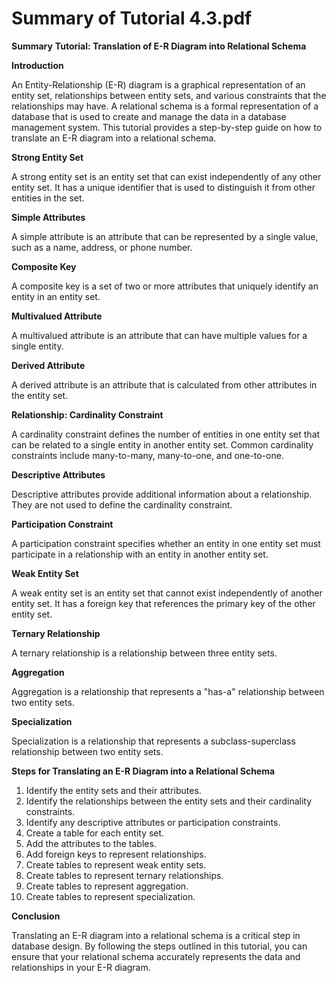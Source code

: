 #  Summary of Tutorial 4.3.pdf 
**Summary**
**Tutorial: Translation of E-R Diagram into Relational Schema**

**Introduction**

An Entity-Relationship (E-R) diagram is a graphical representation of an entity set, relationships between entity sets, and various constraints that the relationships may have. A relational schema is a formal representation of a database that is used to create and manage the data in a database management system. This tutorial provides a step-by-step guide on how to translate an E-R diagram into a relational schema.

**Strong Entity Set**

A strong entity set is an entity set that can exist independently of any other entity set. It has a unique identifier that is used to distinguish it from other entities in the set.

**Simple Attributes**

A simple attribute is an attribute that can be represented by a single value, such as a name, address, or phone number.

**Composite Key**

A composite key is a set of two or more attributes that uniquely identify an entity in an entity set.

**Multivalued Attribute**

A multivalued attribute is an attribute that can have multiple values for a single entity.

**Derived Attribute**

A derived attribute is an attribute that is calculated from other attributes in the entity set.

**Relationship: Cardinality Constraint**

A cardinality constraint defines the number of entities in one entity set that can be related to a single entity in another entity set. Common cardinality constraints include many-to-many, many-to-one, and one-to-one.

**Descriptive Attributes**

Descriptive attributes provide additional information about a relationship. They are not used to define the cardinality constraint.

**Participation Constraint**

A participation constraint specifies whether an entity in one entity set must participate in a relationship with an entity in another entity set.

**Weak Entity Set**

A weak entity set is an entity set that cannot exist independently of another entity set. It has a foreign key that references the primary key of the other entity set.

**Ternary Relationship**

A ternary relationship is a relationship between three entity sets.

**Aggregation**

Aggregation is a relationship that represents a "has-a" relationship between two entity sets.

**Specialization**

Specialization is a relationship that represents a subclass-superclass relationship between two entity sets.

**Steps for Translating an E-R Diagram into a Relational Schema**

1. Identify the entity sets and their attributes.
2. Identify the relationships between the entity sets and their cardinality constraints.
3. Identify any descriptive attributes or participation constraints.
4. Create a table for each entity set.
5. Add the attributes to the tables.
6. Add foreign keys to represent relationships.
7. Create tables to represent weak entity sets.
8. Create tables to represent ternary relationships.
9. Create tables to represent aggregation.
10. Create tables to represent specialization.

**Conclusion**

Translating an E-R diagram into a relational schema is a critical step in database design. By following the steps outlined in this tutorial, you can ensure that your relational schema accurately represents the data and relationships in your E-R diagram.
